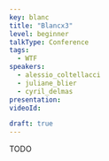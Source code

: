 ```yaml
---
key: blanc
title: "Blancx3"
level: beginner
talkType: Conference 
tags:
  - WTF
speakers:
  - alessio_coltellacci
  - juliane_blier
  - cyril_delmas
presentation:
videoId:

draft: true
---
```


TODO
